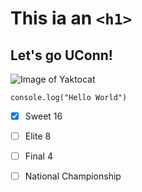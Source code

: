 # This ia an ```<h1>```
## Let's go UConn!
   
![Image of Yaktocat](https://octodex.github.com/images/yaktocat.png)

```console.log("Hello World")```

- [x] Sweet 16
- [ ] Elite 8
- [ ] Final 4
- [ ] National Championship
   
